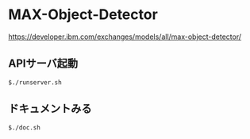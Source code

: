# MAX-Object-Detector
https://developer.ibm.com/exchanges/models/all/max-object-detector/
## APIサーバ起動
```$./runserver.sh```
## ドキュメントみる
```$./doc.sh```
